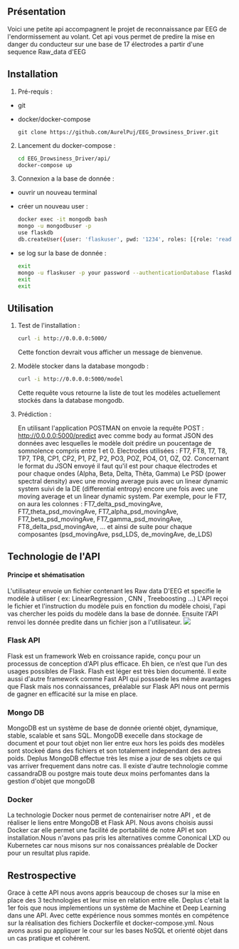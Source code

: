 <h2> Présentation </h2>

Voici une petite api accompagnent le projet de reconnaissance par EEG de l'endormissement au volant.
Cet api vous permet de predire la mise en danger du conducteur sur une base de 17 électrodes a partir d'une sequence Raw_data d'EEG


<h2> Installation </h2>

1. Pré-requis :
- git 
- docker/docker-compose 

	```
	git clone https://github.com/AurelPuj/EEG_Drowsiness_Driver.git
	```


2. Lancement du docker-compose :

	```bash
	cd EEG_Drowsiness_Driver/api/ 
	docker-compose up 
	```
				
3. Connexion a la base de donnée :

- ouvrir un nouveau terminal 
- créer un nouveau user :

	```bash 
	docker exec -it mongodb bash
	mongo -u mongodbuser -p
	use flaskdb
	db.createUser({user: 'flaskuser', pwd: '1234', roles: [{role: 'readWrite', db: 'flaskdb'}]})
	```

- se log sur la base de donnée :

	``` bash 
	exit
	mongo -u flaskuser -p your password --authenticationDatabase flaskdb
	exit
	exit
	```
   
    
<h2> Utilisation </h2>

1. Test de l'installation :

	```bash
	curl -i http://0.0.0.0:5000/
	``` 
	Cette fonction devrait vous afficher un message de bienvenue.

2. Modèle stocker dans la database mongodb :

	```bash
	curl -i http://0.0.0.0:5000/model
	``` 

	Cette requête vous retourne la liste de tout les modèles actuellement stockés dans la database mongodb.
  
3. Prédiction :

	En utilisant l'application POSTMAN on envoie la requête POST : http://0.0.0.0:5000/predict avec comme body au format JSON des données avec lesquelles le modèle doit prédire un poucentage de somnolence compris entre 1 et 0. Electrodes utilisées : FT7, FT8, T7, T8, TP7, TP8, CP1, CP2, P1, PZ, P2, PO3, POZ, PO4, O1, OZ, O2. 
	Concernant le format du JSON envoyé il faut qu'il est pour chaque électrodes et pour chaque ondes (Alpha, Beta, Delta, Thêta, Gamma)  Le PSD (power spectral density) avec une moving average puis avec un linear dynamic system suivi de la DE (differential entropy) encore une fois avec une moving average et un linear dynamic system. Par exemple, pour le FT7, on aura les colonnes : FT7_delta_psd_movingAve, FT7_theta_psd_movingAve, FT7_alpha_psd_movingAve, FT7_beta_psd_movingAve, FT7_gamma_psd_movingAve, FT8_delta_psd_movingAve, ... et ainsi de suite pour chaque composantes (psd_movingAve, psd_LDS, de_movingAve, de_LDS)

<h2> Technologie de l'API </h2>

<h4> Principe et shématisation </h4> 
	L'utilisateur envoie un fichier contenant les Raw data D'EEG et specifie le modéle à utiliser ( ex: LinearRegression , CNN , Treeboosting ...)
	L'API reçoi le fichier et l'instruction du modèle puis en fonction du modèle choisi, l'api vas chercher les poids du modèle dans la base de donnée.
	Ensuite l'API renvoi les donnée predite dans un fichier json a l'utilisateur.


<img src ="./logo/API_shématic.png">


<h3>Flask API </h3> 

Flask est un framework Web en croissance rapide, conçu pour un processus de conception d'API plus efficace. Eh bien, ce n’est que l’un des usages possibles de Flask.
Flash est léger est très bien documenté. Il exite aussi d'autre framework comme Fast API qui posssede les même avantages que Flask mais nos connaissances, préalable sur Flask API nous ont permis de gagner en efficacité sur la mise en place. 

<h3>Mongo DB </h3>

MongoDB est un système de base de donnée orienté objet, dynamique, stable, scalable et sans SQL.
MongoDB execelle dans stockage de document et pour tout objet non lier entre eux hors les poids des modèles sont stockeé dans des fichiers et son totalement independant des autres poids.
Deplus MongoDB effectue très les mise a jour de ses objets ce qui vas arriver frequement dans notre cas. 
Il existe d'autre technologie comme cassandraDB ou postgre mais toute deux moins perfomantes dans la gestion d'objet que mongoDB 

<h3>Docker  </h3>

La technologie Docker nous permet de contenairiser notre API , et de réaliser le liens entre MongoDB et Flask API. Nous avons choisis aussi Docker car elle permet une facilité de portabilité de notre API et son installation.Nous n'avons pas pris les alternatives comme Cononical LXD ou  Kubernetes car nous misons sur nos conaissances préalable de Docker pour un resultat plus rapide.

<h2> Restrospective </h2> 

Grace à cette API nous avons appris beaucoup de choses  sur la mise en place des 3 technologies et leur mise en relation entre elle.
Deplus c'etait la 1er fois que nous implementions un système de Machine et Deep Learning dans une API.
Avec cette expérience nous sommes montés en compétence sur la réalisation des fichiers Dockerfile et docker-compose.yml.
Nous avons aussi pu appliquer le cour sur les bases NoSQL et orienté objet dans un cas pratique et cohérent.
